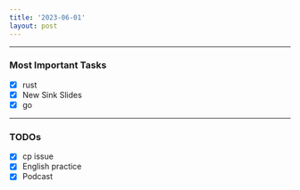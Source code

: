 ```yaml
---
title: '2023-06-01'
layout: post
---
```


---

### Most Important Tasks

- [x] rust
- [x] New Sink Slides
- [x] go

---

### TODOs

- [x] cp issue
- [x] English practice
- [x] Podcast
